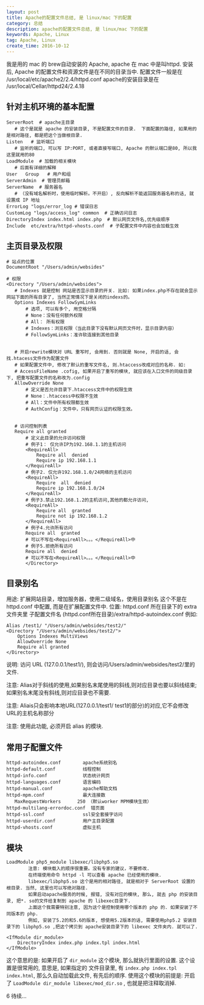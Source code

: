 ```yaml
---
layout: post
title: Apache的配置文件总结, 是 linux/mac 下的配置
category: 总结
description: apache的配置文件总结, 是 linux/mac 下的配置
keywords: Apache, Linux
tag: Apache, Linux
create_time: 2016-10-12
---
```


我是用的 mac 的 brew自动安装的 Apache, apache 在 mac 中是叫httpd. 
安装后, Apache 的配置文件和资源文件是在不同的目录当中.
配置文件一般是在 /usr/local/etc/apache2/2.4/httpd.conf
apache的安装目录是在 /usr/local/Cellar/httpd24/2.4.18


## 针对主机环境的基本配置 

```
ServerRoot  # apache主目录
   # 这个是就是 apache 的安装目录, 不是配置文件的目录.  下面配置的路径, 如果用的是相对路径, 都是把这个当做根目录.
Listen   # 监听端口
   # 监听的端口, 可以写 IP:PORT, 或者直接写端口, Apache 的默认端口是80, 所以我这里就用的80
LoadModule  # 加载的相关模块
   # 后面有详细的解释
User   Group   # 用户和组
ServerAdmin  # 管理员邮箱
ServerName  # 服务器名
   # （没有域名解析时，使用临时解析。不开启）, 反向解析不能返回服务器名称的话, 就设置成 IP 地址
ErrorLog "logs/error_log # 错误日志
CustomLog "logs/access_log" common  # 正确访问日志
DirectoryIndex index.html index.php  # 默认网页文件名,优先级顺序
Include  etc/extra/httpd-vhosts.conf  # 子配置文件中内容也会加载生效 
```


## 主页目录及权限

```
# 站点的位置
DocumentRoot "/Users/admin/websides"  

# 权限
<Directory "/Users/admin/websides">
   # Indexes 就是控制 网站是否显示目录的开关. 比如: 如果index.php不存在就会显示网站下面的所有目录了, 当然正常情况下是关闭的indexs的。
   Options Indexes FollowSymLinks   
       # 选项, 可以有多个, 用空格分隔        
       # None：没有任何额外权限       
       # All： 所有权限       
       # Indexes：浏览权限（当此目录下没有默认网页文件时，显示目录内容）       
       # FollowSymLinks：准许软连接到其他目录


   # 开启rewrite模块对 URL 重写时, 会用到. 否则就是 None, 开启的话, 会找.htacess文件作为配置文件
   # 如果配置文件中, 修改了默认的重写文件名, 则.htaccess改成对应的名称. 如:
   # AccessFileName .cofig, 如果开启了重写的模块, 就应该在入口文件的同级目录下, 把重写配置文件的名称改为.config
   AllowOverride None  
       # 定义是否允许目录下.htaccess文件中的权限生效
       # None：.htaccess中权限不生效
       # All：文件中所有权限都生效
       # AuthConfig：文件中，只有网页认证的权限生效。


   # 访问控制列表
   Require all granted  
       # 定义此目录的允许访问权限  
       # 例子1： 仅允许IP为192.168.1.1的主机访问 
       <RequireAll>  
           Require all  denied  
           Require ip 192.168.1.1  
       </RequireAll>  
       # 例子2. 仅允许192.168.1.0/24网络的主机访问 
       <RequireAll>  
           Require  all  denied  
           Require ip 192.168.1.0/24  
       </RequireAll>  
       # 例子3.禁止192.168.1.2的主机访问,其他的都允许访问, 
       <RequireAll>  
           Require all  granted  
           Require not ip 192.168.1.2  
       </RequireAll>  
       # 例子4.允许所有访问
       Require all  granted   
       # 可以不写在<RequireAll>。。。</RequireAll>中
       # 例子5.拒绝所有访问
       Require all  denied    
       # 可以不写在<RequireAll>。。。</RequireAll>中
       </Directory>
```

## 目录别名

用途: 扩展网站目录，增加服务器，使用二级域名，使用目录别名
这个不是在 httpd.conf 中配置, 而是在扩展配置文件中. 位置: httpd.conf 所在目录下的 extra 文件夹里
子配置文件名 (httpd.conf所在目录)/extra/httpd-autoindex.conf
例如:

```
Alias /test1/ "/Users/admin/websides/test2/"   
<Directory "/Users/admin/websides/test2/">  
    Options Indexes MultiViews  
    AllowOverride None  
    Require all granted  
</Directory>
```

说明: 访问 URL (127.0.0.1/test1/), 则会访问/Users/admin/websides/test2/里的文件. 

注意: Alias对于斜线的使用,如果别名末尾使用的斜线,则对应目录也要以斜线结束;如果别名末尾没有斜线,则对应目录也不需要.

注意: Aliais只会影响本地URL(127.0.0.1/test1/ test1的部分)的对应,它不会修改URL的主机名称部分

注意: 使用此功能, 必须开启 alias 的模块. 




## 常用子配置文件

```
httpd-autoindex.conf        apache系统别名
httpd-default.conf          线程控制     
httpd-info.conf             状态统计网页
httpd-languages.conf        语言编码
httpd-manual.conf           apache帮助文档     
httpd-mpm.conf              最大连接数
   MaxRequestWorkers      250 （默认worker MPM模块生效）
httpd-multilang-errordoc.conf  错页面 
httpd-ssl.conf              ssl安全套接字访问
httpd-userdir.conf          用户主目录配置
httpd-vhosts.conf           虚拟主机 
```

## 模块

```
LoadModule php5_module libexec/libphp5.so  
        注意: 模块载入的顺序很重要。没有专家的建议，不要修改.
        在终端使用命令 httpd -l 可以查看 apache 已经使用的模块.
        libexec/libphp5.so 这个是用的相对路径, 就是相对于 ServerRoot 设置的根目录. 当然, 这里也可以写绝对路径. 
        如果启动apache服务的时候, 报错, 没有对应的模块, 那么, 就去 php 的安装目录, 把*. so的文件给复制到 apache 的 libexec目录下. 
	    上面这个我需要特别注意, 因为这个是控制使用哪个版本的 php 的. 如果安装了不同版本的 php.
        例如, 安装了5.2的和5.6的版本, 想使用5.2版本的话, 需要使用php5.2 安装目录下的 libphp5.so ,把这个拷贝到 apache安装目录下的 libexec 文件夹内. 就可以了. 

<IfModule dir_module>  
    DirectoryIndex index.php index.tpl index.html  
</IfModule>
```
  
这个意思的是: 如果开启了 `dir_module` 这个模块, 那么就执行里面的设置. 
这个设置是很常用的, 意思是, 如果指定的 文件目录里, 有 `index.php index.tpl index.html`, 那么久自动加载此文件, 有先后的顺序. 
使用这个模块的前提是: 开启了 `LoadModule dir_module libexec/mod_dir.so` , 也就是把注释取消掉. 

6 待续...



